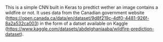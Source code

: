 This is a simple CNN built in Keras to predtict wether an image contains a wildfire or not. It uses data from the Canadian government website (https://open.canada.ca/data/en/dataset/9d8f219c-4df0-4481-926f-8a2a532ca003) in the form of a datset available on Kaggle (https://www.kaggle.com/datasets/abdelghaniaaba/wildfire-prediction-dataset).